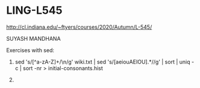 # LING-L545

http://cl.indiana.edu/~ftyers/courses/2020/Autumn/L-545/

SUYASH MANDHANA

Exercises with sed:

1. sed 's/[^a-zA-Z]+/\n/g' wiki.txt | sed 's/[aeiouAEIOU].*//g' | sort | uniq -c | sort -nr > initial-consonants.hist

2. 

